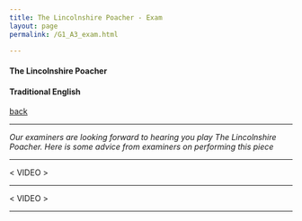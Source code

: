 ```yaml
---
title: The Lincolnshire Poacher - Exam
layout: page
permalink: /G1_A3_exam.html

---
```



#### The Lincolnshire Poacher

#### Traditional English

[back](G1_A3)

***

*Our examiners are looking forward to hearing you play The Lincolnshire Poacher. Here is some advice from examiners on performing this piece*



***

< VIDEO >

***

< VIDEO >

***


